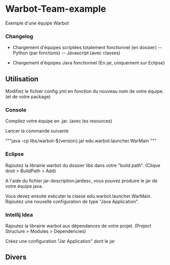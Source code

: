 # Warbot-Team-example
Exemple d'une équipe Warbot

### Changelog

- Chargement d'équipes scriptées totalement fonctionnel (en dossier)
-- Python (par fonctions)
-- Javascript (avec classes)

- Chargement d'équipes Java fonctionnel (En jar, uniquement sur Eclipse)

## Utilisation

Modifiez le fichier config.yml en fonction du nouveau nom de votre équipe. (et de votre package)

### Console

Compilez votre équipe en .jar. (avec les resources)

Lancer la commande suivante

"""java -cp libs/warbot-${version}.jar edu.warbot.launcher.WarMain """

### Eclipse

Rajoutez la librairie warbot du dossier libs dans votre "build path". (Clique droit > BuildPath > Add)

A l'aide du fichier jar-description.jardesc, vous pouvez produire le jar de votre équipe java.

Vous devez ensuite exécuter la classe edu.warbot.launcher.WarMain. Rajoutez une nouvelle configuration de type
"Java Application".

### Intellij Idea

Rajoutez la librairie warbot aux dépendances de votre projet. (Project Structure > Modules > Dependencies)

Créez une configuration "Jar Application" dont le jar

## Divers


